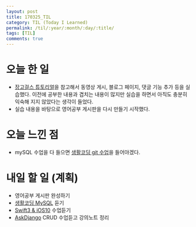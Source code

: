 ```yaml
---
layout: post
title: 170325_TIL
category: TIL (Today I Learned)
permalink: /til/:year/:month/:day/:title/
tags: [TIL]
comments: true
---
```

# 오늘 한 일
- [장고걸스 튜토리얼](https://tutorial.djangogirls.org/ko/)을 참고해서 동영상 게시, 블로그 페이지, 댓글 기능 추가 등을 실습했다. 이전에 공부한 내용과 겹치는 내용이 많지만 실습을 하면서 아직도 충분히 익숙해 지지 않았다는 생각이 들었다.
- 실습 내용을 바탕으로 영어공부 게시판을 다시 만들기 시작했다.

# 오늘 느낀 점
- mySQL 수업을 다 들으면 [생활코딩 git 수업](https://opentutorials.org/module/2676/15395)을 들어야겠다.

# 내일 할 일 (계획)
- 영어공부 게시판 완성하기
- [생활코딩 MySQL](https://opentutorials.org/course/195) 듣기
- [Swift3 & iOS10](https://www.inflearn.com/course/swift3-%EC%8A%A4%EC%9C%84%ED%94%84%ED%8A%B8-ios-%EA%B0%9C%EB%B0%9C-%EA%B0%95%EC%A2%8C/) 수업듣기
- [AskDjango](https://nomade.kr/vod/django/) CRUD 수업듣고 강의노트 정리
